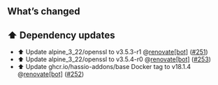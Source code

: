 ## What’s changed

## ⬆️ Dependency updates

- ⬆️ Update alpine_3_22/openssl to v3.5.3-r1 @[renovate[bot]](https://github.com/apps/renovate) ([#251](https://github.com/hassio-addons/addon-ftp/pull/251))
- ⬆️ Update alpine_3_22/openssl to v3.5.4-r0 @[renovate[bot]](https://github.com/apps/renovate) ([#253](https://github.com/hassio-addons/addon-ftp/pull/253))
- ⬆️ Update ghcr.io/hassio-addons/base Docker tag to v18.1.4 @[renovate[bot]](https://github.com/apps/renovate) ([#252](https://github.com/hassio-addons/addon-ftp/pull/252))
